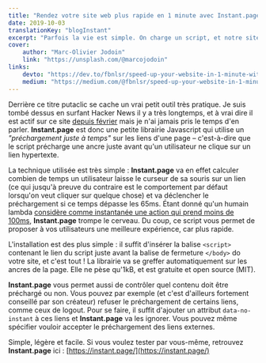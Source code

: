 ```yaml
---
title: "Rendez votre site web plus rapide en 1 minute avec Instant.page"
date: 2019-10-03
translationKey: "blogInstant"
excerpt: "Parfois la vie est simple. On charge un script, et notre site est plus rapide. Mais quelle est cette sorcelerie ?"
cover:
    author: "Marc-Olivier Jodoin"
    link: "https://unsplash.com/@marcojodoin"
links:
    devto: "https://dev.to/fbnlsr/speed-up-your-website-in-1-minute-with-instant-page-49f1"
    medium: "https://medium.com/@fbnlsr/speed-up-your-website-in-1-minute-with-instant-page-b12c8d91db81"
---
```

Derrière ce titre putaclic se cache un vrai petit outil très pratique. Je suis tombé dessus en surfant Hacker News il y a très longtemps, et à vrai dire il est actif sur ce site [depuis février](https://github.com/fbnlsr/primative.net/commit/d862953f35a2ae0992ed11bd8c294bf8d7658a91) mais je n'ai jamais pris le temps d'en parler. **Instant.page** est donc une petite librairie Javascript qui utilise un *"préchargement juste à temps"* sur les liens d'une page – c'est-à-dire que le script précharge une ancre juste avant qu'un utilisateur ne clique sur un lien hypertexte.

La technique utilisée est très simple : **Instant.page** va en effet calculer combien de temps un utilisateur laisse le curseur de sa souris sur un lien (ce qui jusqu'à preuve du contraire est le comportement par défaut lorsqu'on veut cliquer sur quelque chose) et va déclencher le préchargement si ce temps dépasse les 65ms. Étant donné qu'un humain lambda [considère comme instantanée une action qui prend moins de 100ms](https://www.nngroup.com/articles/response-times-3-important-limits/), **Instant.page** trompe le cerveau. Du coup, ce script vous permet de proposer à vos utilisateurs une meilleure expérience, car plus rapide.

L'installation est des plus simple : il suffit d'insérer la balise `<script>` contenant le lien du script juste avant la balise de fermeture `</body>` do votre site, et c'est tout ! La librairie va se greffer automatiquement sur les ancres de la page. Elle ne pèse qu'1kB, et est gratuite et open source (MIT).

**Instant.page** vous permet aussi de contrôler quel contenu doit être préchargé ou non. Vous pouvez par exemple (et c'est d'ailleurs fortement conseillé par son créateur) refuser le préchargement de certains liens, comme ceux de logout. Pour se faire, il suffit d'ajouter un attribut `data-no-instant` à ces liens et **Instant.page** va les ignorer. Vous pouvez même spécifier vouloir accepter le préchargement des liens externes.

Simple, légère et facile. Si vous voulez tester par vous-même, retrouvez **Instant.page** ici : [https://instant.page/](https://instant.page/)
